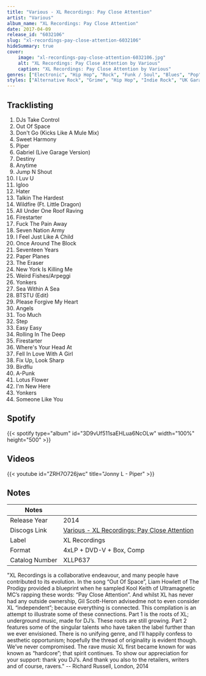 ```yaml
---
title: "Various - XL Recordings: Pay Close Attention"
artist: "Various"
album_name: "XL Recordings: Pay Close Attention"
date: 2017-04-09
release_id: "6032106"
slug: "xl-recordings-pay-close-attention-6032106"
hideSummary: true
cover:
    image: "xl-recordings-pay-close-attention-6032106.jpg"
    alt: "XL Recordings: Pay Close Attention by Various"
    caption: "XL Recordings: Pay Close Attention by Various"
genres: ["Electronic", "Hip Hop", "Rock", "Funk / Soul", "Blues", "Pop", "Folk, World, & Country"]
styles: ["Alternative Rock", "Grime", "Hip Hop", "Indie Rock", "UK Garage", "Hardcore", "Breakbeat", "Vocal", "Ballad", "Soul", "Drum n Bass"]
---
```

## Tracklisting
1. DJs Take Control
2. Out Of Space
3. Don't Go (Kicks Like A Mule Mix)
4. Sweet Harmony
5. Piper
6. Gabriel (Live Garage Version)
7. Destiny
8. Anytime
9. Jump N Shout
10. I Luv U
11. Igloo
12. Hater
13. Talkin The Hardest
14. Wildfire (Ft. Little Dragon)
15. All Under One Roof Raving
16. Firestarter
17. Fuck The Pain Away
18. Seven Nation Army
19. I Feel Just Like A Child
20. Once Around The Block
21. Seventeen Years
22. Paper Planes
23. The Eraser
24. New York Is Killing Me
25. Weird Fishes/Arpeggi
26. Yonkers
27. Sea Within A Sea
28. BTSTU (Edit)
29. Please Forgive My Heart
30. Angels
31. Too Much
32. Step
33. Easy Easy
34. Rolling In The Deep
35. Firestarter
36. Where's Your Head At
37. Fell In Love With A Girl
38. Fix Up, Look Sharp
39. Birdflu
40. A-Punk
41. Lotus Flower
42. I'm New Here
43. Yonkers
44. Someone Like You
## Spotify
{{< spotify type="album" id="3D9vUf511saEHLua6NcOLw" width="100%" height="500" >}}

## Videos
{{< youtube id="ZRH7O726jwc" title="Jonny L - Piper" >}}

## Notes
| Notes          |             |
| ---------------| ----------- |
| Release Year   | 2014 |
| Discogs Link   | [Various - XL Recordings: Pay Close Attention](https://www.discogs.com/release/6032106-Various-XL-Recordings-Pay-Close-Attention) |
| Label          | XL Recordings |
| Format         | 4xLP + DVD-V + Box, Comp |
| Catalog Number | XLLP637 |

"XL Recordings is a collaborative endeavour, and many people have contributed to its evolution. In the song “Out Of Space”, Liam Howlett of The Prodigy provided a blueprint when he sampled Kool Keith of Ultramagnetic MC’s rapping these words: “Pay Close Attention”. And whilst XL has never had any outside ownership, Gil Scott-Heron advisedme not to even consider XL “independent”; because everything is connected. This compilation is an attempt to illustrate some of these connections. Part 1 is the roots of XL; underground music, made for DJ’s. These roots are still growing. Part 2 features some of the singular talents who have taken the label further than we ever envisioned. There is no unifying genre, and I’ll happily confess to aesthetic opportunism; hopefully the thread of originality is evident though. We’ve never compromised. The rave music XL first became known for was known as “hardcore”; that spirit continues. To show our appreciation for your support: thank you DJ’s. And thank you also to the retailers, writers and of course, ravers." -- Richard Russell, London, 2014
